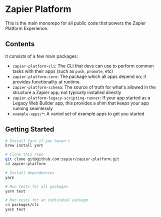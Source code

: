 # Zapier Platform

This is the main monorepo for all public code that powers the Zapier Platform Experience.

## Contents

It consists of a few main packages:

- `zapier-platform-cli`: The CLI that devs can use to perform common tasks with their apps (such as `push`, `promote`, etc)
- `zapier-platform-core`: The package which all apps depend on; it provides functionality at runtime.
- `zapier-platform-schema`: The source of truth for what's allowed in the structure a Zapier app; not typically installed directly
- `zapier-platform-legacy-scripting-runner`: If your app started as a Legacy Web Builder app, this provides a shim that keeps your app running seamlessly
- `example-apps/*`: A varied set of example apps to get you started

## Getting Started

```bash
# Install Yarn if you haven't
brew install yarn

# Clone this repo
git clone git@github.com:zapier/zapier-platform.git
cd zapier-platform

# Install dependencies
yarn

# Run tests for all packages
yarn test

# Run tests for an individual package
cd packages/cli
yarn test
```
